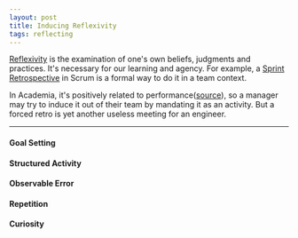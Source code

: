 ```yaml
---
layout: post
title: Inducing Reflexivity
tags: reflecting
---
```


[Reflexivity](https://warwick.ac.uk/fac/soc/ces/research/current/socialtheory/maps/reflexivity/) is the examination of one's own beliefs, judgments and practices. It's necessary for our learning and agency. For example, a [Sprint Retrospective](http://scrumbook.org.datasenter.no/value-stream/sprint/sprint-retrospective.html) in Scrum is a formal way to do it in a team context. 

In Academia, it's positively related to performance([source](https://www.tandfonline.com/doi/abs/10.1080/00223980.2015.1050977)), so a manager may try to induce it out of their team by mandating it as an activity. But a forced retro is yet another useless meeting for an engineer. 














































---

#### Goal Setting

#### Structured Activity

#### Observable Error

#### Repetition

#### Curiosity
